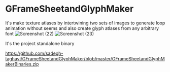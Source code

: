 # GFrameSheetandGlyphMaker

It's make texture atlases by intertwining two sets of images to generate loop animation without seems and also create glyph atlases from any arbitrary font
![Screenshot (22)](https://user-images.githubusercontent.com/47169854/169292061-6a919e4d-325e-42db-920e-a8bacd0c99f4.png)
![Screenshot (23)](https://user-images.githubusercontent.com/47169854/169292107-f2b73d37-fdd9-4097-b01e-77f92dc2deca.png)

It's the project standalone binary

https://github.com/sadegh-taghavi/GFrameSheetandGlyphMaker/blob/master/GFrameSheetandGlyphMakerBinaries.zip
